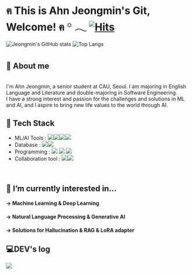 # ฅ This is Ahn Jeongmin's Git, Welcome!  ฅ  ꙳ 𓂃 [![Hits](https://hits.seeyoufarm.com/api/count/incr/badge.svg?url=https%3A%2F%2Fgithub.com%2FAhn-Jeongmin&count_bg=%2311AC78&title_bg=%23555555&icon=github.svg&icon_color=%231DB67F&title=%E0%B8%85+Hits+%E0%B8%85&edge_flat=false)](https://hits.seeyoufarm.com) 

![Jeongmin's GitHub stats](https://github-readme-stats.vercel.app/api?username=Ahn-Jeongmin&show_icons=true&theme=dracula)
![Top Langs](https://github-readme-stats.vercel.app/api/top-langs/?username=Ahn-Jeongmin&layout=compact&theme=dracula)
#
## 🌱 About me
<br> I'm Ahn Jeongmin, a senior student at CAU, Seoul. I am majoring in English Language and Literature and double-majoring in Software Engineering. </br>
I have a strong interest and passion for the challenges and solutions in ML and AI, and I aspire to bring new life values to the world through AI.
<br>  
## 🌱 Tech Stack
- ML/AI Tools : <img src="https://img.shields.io/badge/pytorch-EE4C2C?style=plastic&logo=pytorch&logoColor=white"><img src="https://img.shields.io/badge/tensorflow-FF6F00?style=plastic&logo=tensorflow&logoColor=white"><img src="https://img.shields.io/badge/scikitlearn-F7931E?style=plastic&logo=scikitlearn&logoColor=white"><img src="https://img.shields.io/badge/huggingface-FFD21E?style=plastic&logo=huggingface&logoColor=white">
- Database : <img src="https://img.shields.io/badge/mysql-4479A1?style=plastic&logo=mysql&logoColor=white"><img src="https://img.shields.io/badge/elasticsearch-005571?style=plastic&logo=elasticsearch&logoColor=white">
- Programming : <img src="https://img.shields.io/badge/python-3776AB?style=plastic&logo=python&logoColor=white"> <img src="https://img.shields.io/badge/Java-007396?style=plastic&logo=Java&logoColor=white"> <img src="https://img.shields.io/badge/linux-FCC624?style=plastic&logo=linux&logoColor=white">
- Collaboration tool : <img src="https://img.shields.io/badge/github-181717?style=plastic&logo=github&logoColor=white"><img src="https://img.shields.io/badge/confluence-172B4D?style=plastic&logo=confluence&logoColor=white">
<br>  

## 🌱 I’m currently interested in...
#### → Machine Learning & Deep Learning
#### → Natural Language Processing & Generative AI
#### → Solutions for Hallucination & RAG & LoRA adapter<br> 

## 💻DEV's log 
<a href="https://tingmins-swdeliveryservice.tistory.com/">
        <img src="https://img.shields.io/badge/Tistory-000000?style=for-the-badge&logo=Tistory&logoColor=white"> 
</a>

